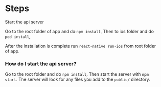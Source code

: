 # Steps
Start the api server

Go to the root folder of app and do `npm install`, 
Then to ios folder and do `pod install`, 

After the installation is complete run `react-native run-ios` from root folder of app.

### How do I start the api server?

Go to the root folder and do `npm install`, Then start the server with `npm start`. The server will look for any files you add to the `public/` directory.
